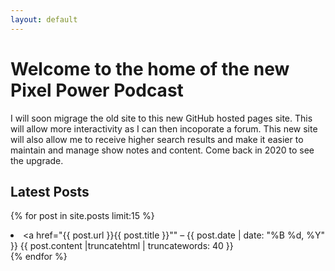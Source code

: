 ```yaml
---
layout: default
---
```


# Welcome to the home of the new Pixel Power Podcast

I will soon migrage the old site to this new GitHub hosted pages site. This will allow more interactivity as I can then incoporate a forum. This new site will also allow me to receive higher search results and make it easier to maintain and manage show notes and content. Come back in 2020 to see the upgrade.

## Latest Posts
{% for post in site.posts limit:15 %}
	<li>
	<a href="{{ post.url }}{{ post.title }}"" – {{ post.date | date: "%B %d, %Y" }}
	{{ post.content |truncatehtml | truncatewords: 40 }}
	</li>
	{% endfor %}